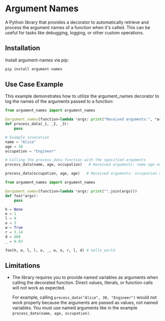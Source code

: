 # Argument Names

A Python library that provides a decorator to automatically retrieve and process the argument names of a function when it's called. This can be useful for tasks like debugging, logging, or other custom operations.

## Installation

Install argument-names via pip:

```python
pip install argument-names
```


## Use Case Example
This example demonstrates how to utilize the argument_names decorator to log the names of the arguments passed to a function:
```py
from argument_names import argument_names

@argument_names(function=lambda *args: print("Received arguments:", *args))
def process_data(_1, _2, _3):
    pass

# Example invocation
name = "Alice"
age = 30
occupation = "Engineer"

# Calling the process_data function with the specified arguments
process_data(name, age, occupation)   # Received arguments: name age occupation

process_data(occupation, age, age)   # Received arguments: occupation age age
```

```py
from argument_names import argument_names

@argument_names(function=lambda *args: print("".join(args)))
def foo(*args):
    pass

h = None
e = 1
l = 9
o = 3
w = True
r = 3.14
d = 600
_ = 0.03

foo(h, e, l, l, o, _, w, o, r, l, d) # hello_world
```

## Limitations

- The library requires you to provide named variables as arguments when calling the decorated function. Direct values, literals, or function calls will not work as expected.

  For example, calling `process_data("Alice", 30, "Engineer")` would not work properly because the arguments are passed as values, not named variables. You must use named arguments like in the example `process_data(name, age, occupation)`.
